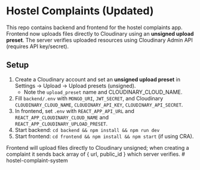 # Hostel Complaints (Updated)
This repo contains backend and frontend for the hostel complaints app.
Frontend now uploads files directly to Cloudinary using an **unsigned upload preset**.
The server verifies uploaded resources using Cloudinary Admin API (requires API key/secret).

## Setup
1. Create a Cloudinary account and set an **unsigned upload preset** in Settings -> Upload -> Upload presets (unsigned).
   - Note the `upload_preset` name and CLOUDINARY_CLOUD_NAME.
2. Fill `backend/.env` with `MONGO_URI`, `JWT_SECRET`, and Cloudinary `CLOUDINARY_CLOUD_NAME`, `CLOUDINARY_API_KEY`, `CLOUDINARY_API_SECRET`.
3. In frontend, set `.env` with `REACT_APP_API_URL` and `REACT_APP_CLOUDINARY_CLOUD_NAME` and `REACT_APP_CLOUDINARY_UPLOAD_PRESET`.
4. Start backend: `cd backend && npm install && npm run dev`
5. Start frontend: `cd frontend && npm install && npm start` (if using CRA).

Frontend will upload files directly to Cloudinary unsigned; when creating a complaint it sends back array of { url, public_id } which server verifies.
#   h o s t e l - c o m p l a i n t - s y s t e m  
 